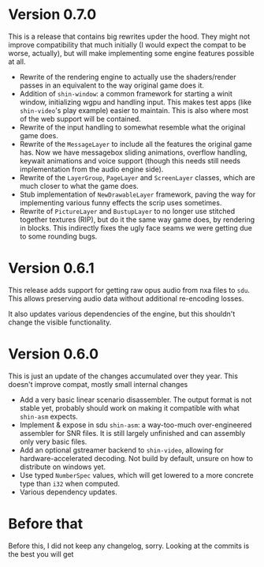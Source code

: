 # Version 0.7.0

This is a release that contains big rewrites upder the hood. They might not improve compatibility that much initially (I
would expect the compat to be worse, actually), but will make implementing some engine features possible at all.

- Rewrite of the rendering engine to actually use the shaders/render passes in an equivalent to the way original game
  does it.
- Addition of `shin-window`: a common framework for starting a winit window, initializing wgpu and handling input. This
  makes test apps (like `shin-video`'s play example) easier to maintain. This is also where most of the web support will
  be contained.
- Rewrite of the input handling to somewhat resemble what the original game does.
- Rewrite of the `MessageLayer` to include all the features the original game has. Now we have messagebox sliding
  animations, overflow handling, keywait animations and voice support (though this needs still needs implementation from
  the audio engine side).
- Rewrite of the `LayerGroup`, `PageLayer` and `ScreenLayer` classes, which are much closer to what the game does.
- Stub implementation of `NewDrawableLayer` framework, paving the way for implementing various funny effects the scrip
  uses sometimes.
- Rewrite of `PictureLayer` and `BustupLayer` to no longer use stitched together textures (RIP), but do it the same way
  game does, by rendering in blocks. This indirectly fixes the ugly face seams we were getting due to some rounding
  bugs.

# Version 0.6.1

This release adds support for getting raw opus audio from nxa files to `sdu`. This allows preserving audio data without
additional re-encoding losses.

It also updates various dependencies of the engine, but this shouldn't change the visible functionality.

# Version 0.6.0

This is just an update of the changes accumulated over they year. This doesn't improve compat, mostly small internal
changes

- Add a very basic linear scenario disassembler. The output format is not stable yet, probably should work on making it
  compatible with what `shin-asm` expects.
- Implement & expose in sdu `shin-asm`: a way-too-much over-engineered assembler for SNR files. It is still largely
  unfinished and can assembly only very basic files.
- Add an optional gstreamer backend to `shin-video`, allowing for hardware-accelerated decoding. Not build by default,
  unsure on how to distribute on windows yet.
- Use typed `NumberSpec` values, which will get lowered to a more concrete type than `i32` when computed.
- Various dependency updates.

# Before that

Before this, I did not keep any changelog, sorry. Looking at the commits is the best you will get

